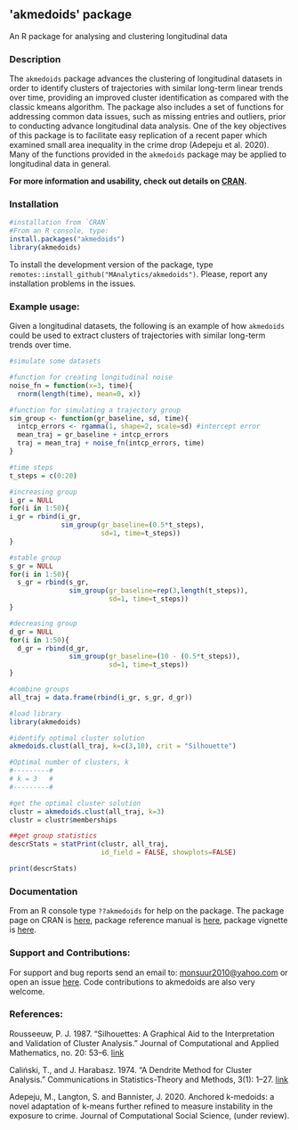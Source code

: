 ## 'akmedoids' package

An R package for analysing and clustering longitudinal data

### Description

The `akmedoids` package advances the clustering of longitudinal datasets in order to identify clusters of trajectories with similar long-term linear trends over time, providing an improved cluster identification as compared with the classic kmeans algorithm. The package also includes a set of functions for addressing common data issues, such as missing entries and outliers, prior to conducting advance longitudinal data analysis. One of the key objectives of this package is to facilitate easy replication of a recent paper which examined small area inequality in the crime drop (Adepeju et al. 2020). Many of the functions provided in the `akmedoids` package may be applied to longitudinal data in general. 

**For more information and usability, check out details on [CRAN](https://cran.r-project.org/web/packages/akmedoids/index.html).**

### Installation 

```R
#installation from `CRAN`
#From an R console, type:
install.packages("akmedoids")
library(akmedoids)
```
To install the development version of the package, type `remotes::install_github("MAnalytics/akmedoids")`. Please, report any installation problems in the issues.

### Example usage:

Given a longitudinal datasets, the following is an example of how `akmedoids` could be used to extract clusters of trajectories with similar long-term trends over time. 

```R
#simulate some datasets

#function for creating longitudinal noise
noise_fn = function(x=3, time){
  rnorm(length(time), mean=0, x)}

#function for simulating a trajectory group
sim_group <- function(gr_baseline, sd, time){
  intcp_errors <- rgamma(1, shape=2, scale=sd) #intercept error
  mean_traj = gr_baseline + intcp_errors
  traj = mean_traj + noise_fn(intcp_errors, time)
}

#time steps
t_steps = c(0:20)

#increasing group
i_gr = NULL
for(i in 1:50){
i_gr = rbind(i_gr,
             sim_group(gr_baseline=(0.5*t_steps),
                       sd=1, time=t_steps))
}

#stable group
s_gr = NULL
for(i in 1:50){
  s_gr = rbind(s_gr,
               sim_group(gr_baseline=rep(3,length(t_steps)),
                         sd=1, time=t_steps))
}

#decreasing group
d_gr = NULL
for(i in 1:50){
  d_gr = rbind(d_gr,
               sim_group(gr_baseline=(10 - (0.5*t_steps)),
                         sd=1, time=t_steps))
}

#combine groups
all_traj = data.frame(rbind(i_gr, s_gr, d_gr))

#load library
library(akmedoids)

#identify optimal cluster solution
akmedoids.clust(all_traj, k=c(3,10), crit = "Silhouette")

#Optimal number of clusters, k
#---------#
# k = 3   #
#---------#

#get the optimal cluster solution
clustr = akmedoids.clust(all_traj, k=3)
clustr = clustr$memberships

##get group statistics
descrStats = statPrint(clustr, all_traj,
                       id_field = FALSE, showplots=FALSE)

print(descrStats)

```

### Documentation

From an R console type `??akmedoids` for help on the package. The package page on CRAN is [here](https://cran.r-project.org/web/packages/akmedoids/index.html), package reference manual is [here](https://cran.r-project.org/web/packages/akmedoids/akmedoids.pdf), package vignette is [here](https://cran.r-project.org/web/packages/akmedoids/vignettes/akmedoids-vignette.html). 

### Support and Contributions:

For support and bug reports send an email to: monsuur2010@yahoo.com or open an issue [here](https://github.com/MAnalytics/akmedoids/issues). Code contributions to akmedoids are also very welcome.

### References:

Rousseeuw, P. J. 1987. “Silhouettes: A Graphical Aid to the Interpretation and Validation of Cluster Analysis.” Journal of Computational and Applied Mathematics, no. 20: 53–6. [link](https://www.bibsonomy.org/bibtex/bc0f62c7895f91c787354d03f23da976)

Caliński, T., and J. Harabasz. 1974. “A Dendrite Method for Cluster Analysis.” Communications in Statistics-Theory and Methods, 3(1): 1–27. [link](https://www.tandfonline.com/doi/abs/10.1080/03610927408827101)

Adepeju, M., Langton, S. and Bannister, J. 2020. Anchored k-medoids: a novel adaptation of k-means further refined to measure instability in the exposure to crime. Journal of Computational Social Science, (under review).

